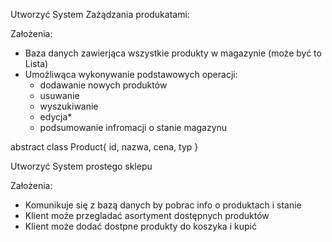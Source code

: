 Utworzyć System Zażądzania produkatami:

Założenia:
- Baza danych zawierjąca wszystkie produkty w magazynie (może być to Lista)
- Umożliwąca wykonywanie podstawowych operacji:
    - dodawanie nowych produktów
    - usuwanie
    - wyszukiwanie
    - edycja*
    - podsumowanie infromacji o stanie magazynu



abstract class Product{
id,
nazwa,
cena,
typ
}


Utworzyć System prostego sklepu

Założenia:
- Komunikuje się z bazą danych by pobrac info o produktach i stanie
- Klient może przegladać asortyment dostępnych produktów
- Klient może dodać dostpne produkty do koszyka i kupić